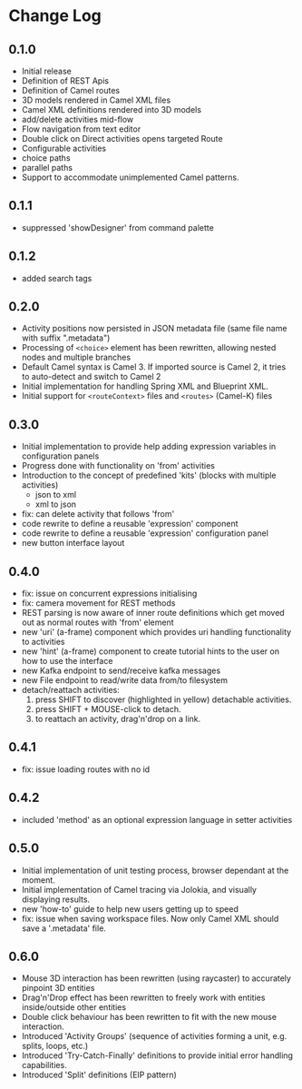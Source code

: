 # Change Log


## 0.1.0

- Initial release
- Definition of REST Apis
- Definition of Camel routes
- 3D models rendered in Camel XML files
- Camel XML definitions rendered into 3D models
- add/delete activities mid-flow
- Flow navigation from text editor
- Double click on Direct activities opens targeted Route
- Configurable activities
- choice paths
- parallel paths
- Support to accommodate unimplemented Camel patterns.

## 0.1.1

- suppressed 'showDesigner' from command palette

## 0.1.2

- added search tags

## 0.2.0

- Activity positions now persisted in JSON metadata file (same file name with suffix ".metadata")
- Processing of `<choice>` element has been rewritten, allowing nested nodes and multiple branches
- Default Camel syntax is Camel 3. If imported source is Camel 2, it tries to auto-detect and switch to Camel 2
- Initial implementation for handling Spring XML and Blueprint XML. 
- Initial support for `<routeContext>` files and `<routes>` (Camel-K) files

## 0.3.0

- Initial implementation to provide help adding expression variables in configuration panels
- Progress done with functionality on 'from' activities
- Introduction to the concept of predefined 'kits' (blocks with multiple activities)
    - json to xml
    - xml to json
- fix: can delete activity that follows 'from'
- code rewrite to define a reusable 'expression' component
- code rewrite to define a reusable 'expression' configuration panel
- new button interface layout

## 0.4.0

- fix: issue on concurrent expressions initialising
- fix: camera movement for REST methods
- REST parsing is now aware of inner route definitions which get moved out as normal routes with 'from' element
- new 'uri' (a-frame) component which provides uri handling functionality to activities
- new 'hint' (a-frame) component to create tutorial hints to the user on how to use the interface
- new Kafka endpoint to send/receive kafka messages
- new File endpoint to read/write data from/to filesystem
- detach/reattach activities:
  1. press SHIFT to discover (highlighted in yellow) detachable activities.
  2. press SHIFT + MOUSE-click to detach.
  3. to reattach an activity, drag'n'drop on a link.

## 0.4.1

- fix: issue loading routes with no id

## 0.4.2

- included 'method' as an optional expression language in setter activities

## 0.5.0

- Initial implementation of unit testing process, browser dependant at the moment.
- Initial implementation of Camel tracing via Jolokia, and visually displaying results.
- new 'how-to' guide to help new users getting up to speed
- fix: issue when saving workspace files. Now only Camel XML should save a '.metadata' file.

## 0.6.0

- Mouse 3D interaction has been rewritten (using raycaster) to accurately pinpoint 3D entities
- Drag'n'Drop effect has been rewritten to freely work with entities inside/outside other entities
- Double click behaviour has been rewritten to fit with the new mouse interaction.
- Introduced 'Activity Groups' (sequence of activities forming a unit, e.g. splits, loops, etc.)
- Introduced 'Try-Catch-Finally' definitions to provide initial error handling capabilities.
- Introduced 'Split' definitions (EIP pattern)
